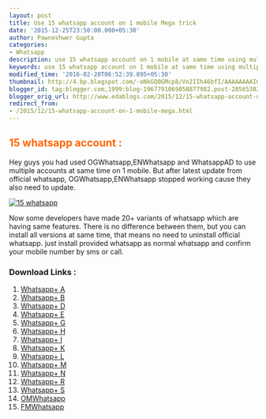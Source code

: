 ```yaml
---
layout: post
title: Use 15 whatsapp account on 1 mobile Mega trick
date: '2015-12-25T23:50:00.000+05:30'
author: Pawneshwer Gupta
categories:
- Whatsapp
description: use 15 whatsapp account on 1 mobile at same time using multiple variants of whatsapp,multiple whatsapp account on 1 mobile, no need to uninstall official whatsapp.
keywords: use 15 whatsapp account on 1 mobile at same time using multiple variants of whatsapp,multiple whatsapp account on 1 mobile, no need to uninstall official whatsapp.
modified_time: '2016-02-20T06:52:39.895+05:30'
thumbnail: http://4.bp.blogspot.com/-oNkGQ0GMcp8/Vn2IIh46bfI/AAAAAAAAIGo/lAaSYTcWH3g/s72-c/Whatsapp-Tricks-and-Tips.png
blogger_id: tag:blogger.com,1999:blog-1967791069058877982.post-2856538244821079998
blogger_orig_url: http://www.edablogs.com/2015/12/15-whatsapp-account-on-1-mobile-mega.html
redirect_from:
- /2015/12/15-whatsapp-account-on-1-mobile-mega.html
---
```


## <span style="color: #ff6600;">15 whatsapp account :</span>

Hey guys you had used OGWhatsapp,ENWhatsapp and WhatsappAD to use multiple accounts at same time on 1 mobile. But after latest update from official whatsapp, OGWhatsapp,ENWhatsapp stopped working cause they also need to update.

[![15 whatsapp](http://4.bp.blogspot.com/-oNkGQ0GMcp8/Vn2IIh46bfI/AAAAAAAAIGo/lAaSYTcWH3g/s320/Whatsapp-Tricks-and-Tips.png "15 whatsapp")](http://4.bp.blogspot.com/-oNkGQ0GMcp8/Vn2IIh46bfI/AAAAAAAAIGo/lAaSYTcWH3g/s1600/Whatsapp-Tricks-and-Tips.png)

Now some developers have made 20+ variants of whatsapp which are having same features. There is no difference between them, but you can install all versions at same time, that means no need to uninstall official whatsapp. just install provided whatsapp as normal whatsapp and confirm your mobile number by sms or call.

### Download Links :

1.  [Whatsapp+ A](https://userscloud.com/mocl58gthxz3)
2.  [Whatsapp+ B](https://userscloud.com/tyyoas0yhre9)
3.  [Whatsapp+ D](https://userscloud.com/9ae3fb1n28a9)
4.  [Whatsapp+ E](https://userscloud.com/c3u7j7mhbusr)
5.  [Whatsapp+ G](https://userscloud.com/70by5ex941be)
6.  [Whatsapp+ H](https://userscloud.com/w1eep6y0keym)
7.  [Whatsapp+ I](https://userscloud.com/w10kw12mn2qi)
8.  [Whatsapp+ K](https://userscloud.com/nu89s2ctj8cf)
9.  [Whatsapp+ L](https://userscloud.com/2j37vnjxxufk)
10.  [Whatsapp+ M](https://userscloud.com/1kudbcavrmlr)
11.  [Whatsapp+ N](https://userscloud.com/di90juh3l02l)
12.  [Whatsapp+ R](https://userscloud.com/8gw8os9p8jxl)
13.  [Whatsapp+ S](https://userscloud.com/a3af8bge6sas)
14.  [OMWhatsapp](https://userscloud.com/6a5p70il11rv)
15.  [FMWhatsapp](https://userscloud.com/8bgi8ighl85w)